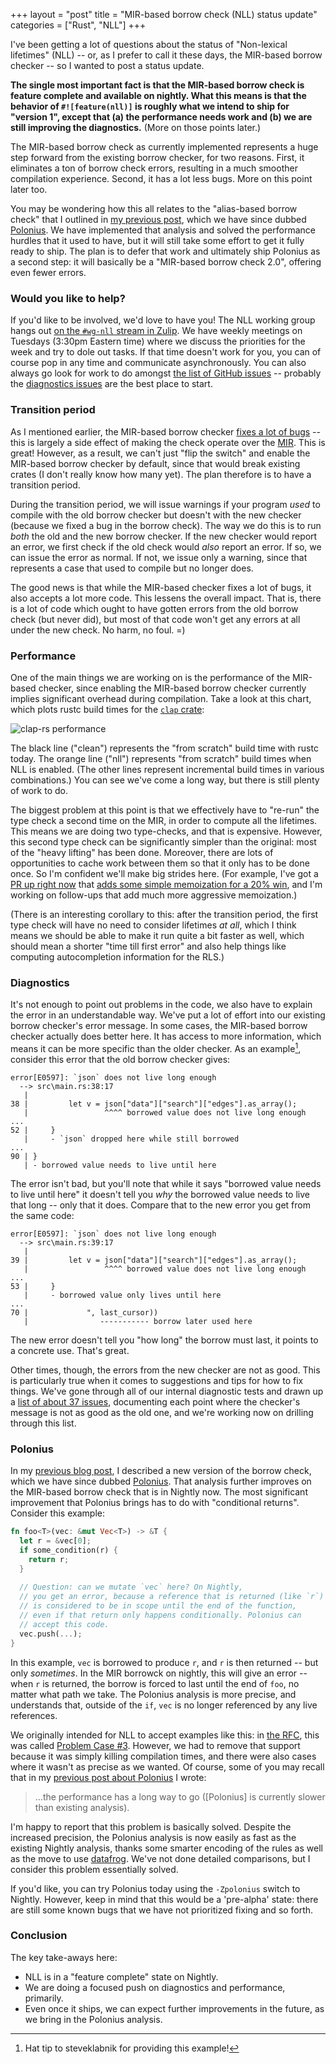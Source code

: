 +++
layout = "post"
title = "MIR-based borrow check (NLL) status update"
categories = ["Rust", "NLL"]
+++

I've been getting a lot of questions about the status of "Non-lexical
lifetimes" (NLL) -- or, as I prefer to call it these days, the
MIR-based borrow checker -- so I wanted to post a status
update.

**The single most important fact is that the MIR-based borrow check is
feature complete and available on nightly. What this means is that
the behavior of `#![feature(nll)]` is roughly what we intend to ship
for "version 1", except that (a) the performance needs work and (b) we
are still improving the diagnostics.** (More on those points later.)

The MIR-based borrow check as currently implemented represents a huge
step forward from the existing borrow checker, for two reasons.
First, it eliminates a ton of borrow check errors, resulting in a much
smoother compilation experience. Second, it has a lot less bugs. More
on this point later too.

You may be wondering how this all relates to the "alias-based borrow
check" that I outlined in [my previous post][pp], which we have since
dubbed [Polonius]. We have implemented that analysis and solved the
performance hurdles that it used to have, but it will still take some
effort to get it fully ready to ship. The plan is to defer that work
and ultimately ship Polonius as a second step: it will basically be a
"MIR-based borrow check 2.0", offering even fewer errors.

[pp]: /blog/2018/04/27/an-alias-based-formulation-of-the-borrow-checker/

[Polonius]: https://github.com/rust-lang-nursery/polonius/

### Would you like to help?

If you'd like to be involved, we'd love to have you! The NLL working
group hangs out [on the `#wg-nll` stream in Zulip][zulip]. We have
weekly meetings on Tuesdays (3:30pm Eastern time) where we discuss the
priorities for the week and try to dole out tasks. If that time
doesn't work for you, you can of course pop in any time and
communicate asynchronously. You can also always go look for work to do
amongst [the list of GitHub issues][ghi] -- probably the [diagnostics
issues][diag] are the best place to start.

[zulip]: https://rust-lang.zulipchat.com/#narrow/stream/122657-wg-nll
[ghi]: https://github.com/rust-lang/rust/issues?utf8=%E2%9C%93&q=is%3Aopen+label%3AWG-compiler-nll+-label%3ANLL-deferred
[diag]: https://github.com/rust-lang/rust/labels/NLL-diagnostics

### Transition period

As I mentioned earlier, the MIR-based borrow checker [fixes a lot of
bugs] -- this is largely a side effect of making the check operate
over the [MIR]. This is great! However, as a result, we can't just
"flip the switch" and enable the MIR-based borrow checker by default,
since that would break existing crates (I don't really know how many
yet). The plan therefore is to have a transition period. 

[fixes a lot of bugs]: https://github.com/rust-lang/rust/labels/NLL-fixed-by-NLL
[MIR]: https://blog.rust-lang.org/2016/04/19/MIR.html

During the transition period, we will issue warnings if your program
*used* to compile with the old borrow checker but doesn't with the new
checker (because we fixed a bug in the borrow check). The way we do
this is to run *both* the old and the new borrow checker. If the new
checker would report an error, we first check if the old check would
*also* report an error. If so, we can issue the error as normal. If
not, we issue only a warning, since that represents a case that used
to compile but no longer does.

The good news is that while the MIR-based checker fixes a lot of bugs,
it also accepts a lot more code. This lessens the overall impact. That
is, there is a lot of code which ought to have gotten errors from the
old borrow check (but never did), but most of that code won't get any
errors at all under the new check. No harm, no foul. =)

### Performance

One of the main things we are working on is the performance of the
MIR-based checker, since enabling the MIR-based borrow checker
currently implies significant overhead during compilation. Take a look
at this chart, which plots rustc build times for the [`clap`
crate](https://crates.io/crates/clap):

![clap-rs performance](https://i.imgur.com/kyqmx4I.png)

The black line ("clean") represents the "from scratch" build time with
rustc today. The orange line ("nll") represents "from scratch" build
times when NLL is enabled. (The other lines represent incremental
build times in various combinations.) You can see we've come a long
way, but there is still plenty of work to do. 

[51460]: https://github.com/rust-lang/rust/pull/51460
[20%]: http://perf.rust-lang.org/compare.html?start=61d88318aa66669fba061e9af529365172d63cd0&end=757cd050fc1ef84d7235d6f4d9228189eed878cc&stat=instructions%3Au
[NLL dashboard]: http://perf.rust-lang.org/nll-dashboard.html

The biggest problem at this point is that we effectively have to
"re-run" the type check a second time on the MIR, in order to compute
all the lifetimes. This means we are doing two type-checks, and that
is expensive.  However, this second type check can be significantly
simpler than the original: most of the "heavy lifting" has been
done. Moreover, there are lots of opportunities to cache work between
them so that it only has to be done once. So I'm confident we'll make
big strides here. (For example, I've got a [PR up right now][51460]
that [adds some simple memoization for a 20% win][20%], and I'm
working on follow-ups that add much more aggressive memoization.)

(There is an interesting corollary to this: after the transition
period, the first type check will have no need to consider lifetimes
*at all*, which I think means we should be able to make it run quite a
bit faster as well, which should mean a shorter "time till first
error" and also help things like computing autocompletion information
for the RLS.)

### Diagnostics

It's not enough to point out problems in the code, we also have to
explain the error in an understandable way. We've put a lot of effort
into our existing borrow checker's error message. In some cases, the
MIR-based borrow checker actually does better here.  It has access to
more information, which means it can be more specific than the older
checker. As an example[^sk], consider this error that the old borrow
checker gives:

[^sk]: Hat tip to steveklabnik for providing this example!

```
error[E0597]: `json` does not live long enough
  --> src\main.rs:38:17
   |
38 |         let v = json["data"]["search"]["edges"].as_array();
   |                 ^^^^ borrowed value does not live long enough
...
52 |     }
   |     - `json` dropped here while still borrowed
...
90 | }
   | - borrowed value needs to live until here
```

The error isn't bad, but you'll note that while it says "borrowed
value needs to live until here" it doesn't tell you *why* the borrowed
value needs to live that long -- only that it does. Compare that to the
new error you get from the same code:

```
error[E0597]: `json` does not live long enough
  --> src\main.rs:39:17
   |
39 |         let v = json["data"]["search"]["edges"].as_array();
   |                 ^^^^ borrowed value does not live long enough
...
53 |     }
   |     - borrowed value only lives until here
...
70 |             ", last_cursor))
   |                ----------- borrow later used here
```

The new error doesn't tell you "how long" the borrow must last, it
points to a concrete use. That's great.

Other times, though, the errors from the new checker are not as good.
This is particularly true when it comes to suggestions and tips for
how to fix things. We've gone through all of our internal diagnostic
tests and drawn up a [list of about 37
issues][diag],
documenting each point where the checker's message is not as good as
the old one, and we're working now on drilling through this list.

### Polonius

In my [previous blog post][pp], I described a new version of the
borrow check, which we have since dubbed [Polonius]. That analysis
further improves on the MIR-based borrow check that is in Nightly
now. The most significant improvement that Polonius brings has to do
with "conditional returns".  Consider this example:

```rust
fn foo<T>(vec: &mut Vec<T>) -> &T {
  let r = &vec[0];
  if some_condition(r) {
    return r;
  }
  
  // Question: can we mutate `vec` here? On Nightly,
  // you get an error, because a reference that is returned (like `r`)
  // is considered to be in scope until the end of the function,
  // even if that return only happens conditionally. Polonius can
  // accept this code.
  vec.push(...);
}
```

In this example, `vec` is borrowed to produce `r`, and `r` is then
returned -- but only *sometimes*. In the MIR borrowck on nightly, this
will give an error -- when `r` is returned, the borrow is forced to
last until the end of `foo`, no matter what path we take. The Polonius
analysis is more precise, and understands that, outside of the `if`,
`vec` is no longer referenced by any live references.

We originally intended for NLL to accept examples like this: in [the
RFC], this was called [Problem Case #3][pc3]. However, we had to
remove that support because it was simply killing compilation times,
and there were also cases where it wasn't as precise as we wanted.  Of
course, some of you may recall that in my [previous post about
Polonius][pp] I wrote:

> ...the performance has a long way to go (\[Polonius\] is currently
> slower than existing analysis).

I'm happy to report that this problem is basically solved. Despite the
increased precision, the Polonius analysis is now easily as fast as
the existing Nightly analysis, thanks some smarter encoding of the
rules as well as the move to use
[datafrog](https://github.com/frankmcsherry/blog/blob/master/posts/2018-05-19.md).
We've not done detailed comparisons, but I consider this problem
essentially solved.

[the RFC]: https://rust-lang.github.io/rfcs/2094-nll.html
[pc3]: https://rust-lang.github.io/rfcs/2094-nll.html#problem-case-3-conditional-control-flow-across-functions

If you'd like, you can try Polonius today using the `-Zpolonius`
switch to Nightly. However, keep in mind that this would be a
'pre-alpha' state: there are still some known bugs that we have not
prioritized fixing and so forth.

### Conclusion

The key take-aways here:

- NLL is in a "feature complete" state on Nightly.
- We are doing a focused push on diagnostics and performance, primarily.
- Even once it ships, we can expect further improvements in the
  future, as we bring in the Polonius analysis.
